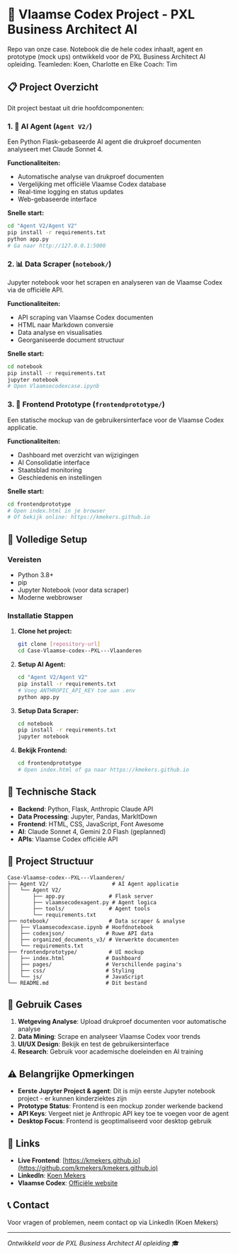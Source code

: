 # 🦁 Vlaamse Codex Project - PXL Business Architect AI

Repo van onze case. Notebook die de hele codex inhaalt, agent en prototype (mock ups) ontwikkeld voor de PXL Business Architect AI opleiding.
Teamleden: Koen, Charlotte en Elke
Coach: Tim

## 📋 Project Overzicht

Dit project bestaat uit drie hoofdcomponenten:

### 1. 🤖 AI Agent (`Agent V2/`)
Een Python Flask-gebaseerde AI agent die drukproef documenten analyseert met Claude Sonnet 4.

**Functionaliteiten:**
- Automatische analyse van drukproef documenten
- Vergelijking met officiële Vlaamse Codex database
- Real-time logging en status updates
- Web-gebaseerde interface

**Snelle start:**
```bash
cd "Agent V2/Agent V2"
pip install -r requirements.txt
python app.py
# Ga naar http://127.0.0.1:5000
```

### 2. 📊 Data Scraper (`notebook/`)
Jupyter notebook voor het scrapen en analyseren van de Vlaamse Codex via de officiële API.

**Functionaliteiten:**
- API scraping van Vlaamse Codex documenten
- HTML naar Markdown conversie
- Data analyse en visualisaties
- Georganiseerde document structuur

**Snelle start:**
```bash
cd notebook
pip install -r requirements.txt
jupyter notebook
# Open Vlaamsecodexcase.ipynb
```

### 3. 🎨 Frontend Prototype (`frontendprototype/`)
Een statische mockup van de gebruikersinterface voor de Vlaamse Codex applicatie.

**Functionaliteiten:**
- Dashboard met overzicht van wijzigingen
- AI Consolidatie interface
- Staatsblad monitoring
- Geschiedenis en instellingen

**Snelle start:**
```bash
cd frontendprototype
# Open index.html in je browser
# Of bekijk online: https://kmekers.github.io
```

## 🚀 Volledige Setup

### Vereisten
- Python 3.8+
- pip
- Jupyter Notebook (voor data scraper)
- Moderne webbrowser

### Installatie Stappen

1. **Clone het project:**
   ```bash
   git clone [repository-url]
   cd Case-Vlaamse-codex--PXL---Vlaanderen
   ```

2. **Setup AI Agent:**
   ```bash
   cd "Agent V2/Agent V2"
   pip install -r requirements.txt
   # Voeg ANTHROPIC_API_KEY toe aan .env
   python app.py
   ```

3. **Setup Data Scraper:**
   ```bash
   cd notebook
   pip install -r requirements.txt
   jupyter notebook
   ```

4. **Bekijk Frontend:**
   ```bash
   cd frontendprototype
   # Open index.html of ga naar https://kmekers.github.io
   ```

## 🔧 Technische Stack

- **Backend**: Python, Flask, Anthropic Claude API
- **Data Processing**: Jupyter, Pandas, MarkItDown
- **Frontend**: HTML, CSS, JavaScript, Font Awesome
- **AI**: Claude Sonnet 4, Gemini 2.0 Flash (geplanned)
- **APIs**: Vlaamse Codex officiële API

## 📁 Project Structuur

```
Case-Vlaamse-codex--PXL---Vlaanderen/
├── Agent V2/                    # AI Agent applicatie
│   └── Agent V2/
│       ├── app.py              # Flask server
│       ├── vlaamsecodexagent.py # Agent logica
│       ├── tools/              # Agent tools
│       └── requirements.txt
├── notebook/                   # Data scraper & analyse
│   ├── Vlaamsecodexcase.ipynb # Hoofdnotebook
│   ├── codexjson/             # Ruwe API data
│   ├── organized_documents_v3/ # Verwerkte documenten
│   └── requirements.txt
├── frontendprototype/          # UI mockup
│   ├── index.html             # Dashboard
│   ├── pages/                 # Verschillende pagina's
│   ├── css/                   # Styling
│   └── js/                    # JavaScript
└── README.md                  # Dit bestand
```

## 🎯 Gebruik Cases

1. **Wetgeving Analyse**: Upload drukproef documenten voor automatische analyse
2. **Data Mining**: Scrape en analyseer Vlaamse Codex voor trends
3. **UI/UX Design**: Bekijk en test de gebruikersinterface
4. **Research**: Gebruik voor academische doeleinden en AI training

## ⚠️ Belangrijke Opmerkingen

- **Eerste Jupyter Project & agent**: Dit is mijn eerste Jupyter notebook project - er kunnen kinderziektes zijn
- **Prototype Status**: Frontend is een mockup zonder werkende backend
- **API Keys**: Vergeet niet je Anthropic API key toe te voegen voor de agent
- **Desktop Focus**: Frontend is geoptimaliseerd voor desktop gebruik

## 🔗 Links

- **Live Frontend**: [https://kmekers.github.io](https://github.com/kmekers/kmekers.github.io)
- **LinkedIn**: [Koen Mekers](https://www.linkedin.com/in/koen-mekers-a350b018a/)
- **Vlaamse Codex**: [Officiële website](https://codex.vlaanderen.be/)

## 📞 Contact

Voor vragen of problemen, neem contact op via LinkedIn (Koen Mekers)

---

*Ontwikkeld voor de PXL Business Architect AI opleiding* 🎓 
